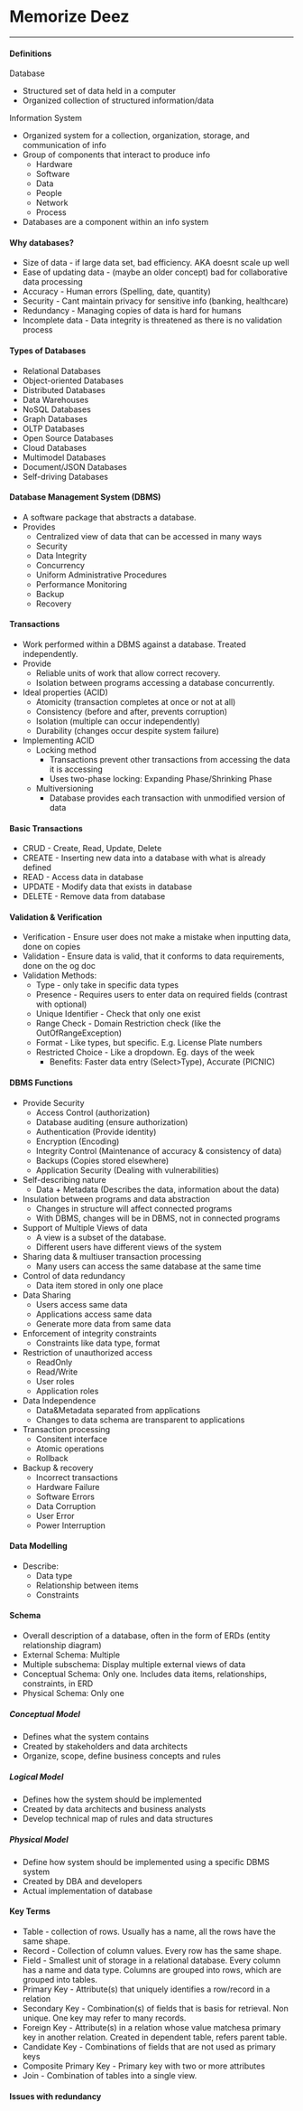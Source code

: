# Memorize Deez
---
#### Definitions
Database
- Structured set of data held in a computer
- Organized collection of structured information/data

Information System
- Organized system for a collection, organization, storage, and communication of info
- Group of components that interact to produce info
	- Hardware
	- Software
	- Data
	- People
	- Network
	- Process
- Databases are a component within an info system

#### Why databases?
- Size of data - if large data set, bad efficiency. AKA doesnt scale up well
- Ease of updating data - (maybe an older concept) bad for collaborative data processing
- Accuracy - Human errors (Spelling, date, quantity)
- Security - Cant maintain privacy for sensitive info (banking, healthcare)
- Redundancy - Managing copies of data is hard for humans
- Incomplete data - Data integrity is threatened as there is no validation process

#### Types of Databases
- Relational Databases
- Object-oriented Databases
- Distributed Databases
- Data Warehouses
- NoSQL Databases
- Graph Databases
- OLTP Databases
- Open Source Databases
- Cloud Databases
- Multimodel Databases
- Document/JSON Databases
- Self-driving Databases

#### Database Management System (DBMS)
- A software package that abstracts a database.
- Provides
	- Centralized view of data that can be accessed in many ways
	- Security
	- Data Integrity
	- Concurrency
	- Uniform Administrative Procedures
	- Performance Monitoring
	- Backup
	- Recovery
#### Transactions
- Work performed within a DBMS against a database. Treated independently.
- Provide
	- Reliable units of work that allow correct recovery.
	- Isolation between programs accessing a database concurrently.
- Ideal properties (ACID)
	- Atomicity (transaction completes at once or not at all)
	- Consistency (before and after, prevents corruption)
	- Isolation (multiple can occur independently)
	- Durability (changes occur despite system failure)
- Implementing ACID
	- Locking method
		- Transactions prevent other transactions from accessing the data it is accessing
		- Uses two-phase locking: Expanding Phase/Shrinking Phase
	- Multiversioning
		- Database provides each transaction with unmodified version of data
#### Basic Transactions
- CRUD - Create, Read, Update, Delete
- CREATE - Inserting new data into a database with what is already defined
- READ - Access data in database
- UPDATE - Modify data that exists in database
- DELETE - Remove data from database
#### Validation & Verification
- Verification - Ensure user does not make a mistake when inputting data, done on copies
- Validation - Ensure data is valid, that it conforms to data requirements, done on the og doc
- Validation Methods:
	- Type - only take in specific data types
	- Presence - Requires users to enter data on required fields (contrast with optional)
	- Unique Identifier - Check that only one exist
	- Range Check - Domain Restriction check (like the OutOfRangeException)
	- Format - Like types, but specific. E.g. License Plate numbers
	- Restricted Choice - Like a dropdown. Eg. days of the week
		- Benefits: Faster data entry (Select>Type), Accurate (PICNIC)
#### DBMS Functions
- Provide Security
	- Access Control (authorization)
	- Database auditing (ensure authorization)
	- Authentication (Provide identity)
	- Encryption (Encoding)
	- Integrity Control (Maintenance of accuracy & consistency of data)
	- Backups (Copies stored elsewhere)
	- Application Security (Dealing with vulnerabilities)
- Self-describing nature
	- Data + Metadata (Describes the data, information about the data)
- Insulation between programs and data abstraction
	- Changes in structure will affect connected programs
	- With DBMS, changes will be in DBMS, not in connected programs
- Support of Multiple Views of data
	- A view is a subset of the database.
	- Different users have different views of the system
- Sharing data & multiuser transaction processing
	- Many users can access the same database at the same time
- Control of data redundancy
	- Data item stored in only one place
- Data Sharing
	- Users access same data
	- Applications access same data
	- Generate more data from same data
- Enforcement of integrity constraints
	- Constraints like data type, format
- Restriction of unauthorized access
	- ReadOnly
	- Read/Write
	- User roles
	- Application roles
- Data Independence
	- Data&Metadata separated from applications
	- Changes to data schema are transparent to applications
- Transaction processing
	- Consitent interface
	- Atomic operations
	- Rollback
- Backup & recovery
	- Incorrect transactions
	- Hardware Failure
	- Software Errors
	- Data Corruption
	- User Error
	- Power Interruption

#### Data Modelling
- Describe:
	- Data type
	- Relationship between items
	- Constraints

#### Schema
- Overall description of a database, often in the form of ERDs (entity relationship diagram)
- External Schema: Multiple
- Multiple subschema: Display multiple external views of data
- Conceptual Schema: Only one. Includes data items, relationships, constraints, in ERD
- Physical Schema: Only one
##### Conceptual Model
- Defines what the system contains
- Created by stakeholders and data architects
- Organize, scope, define business concepts and rules
##### Logical Model
- Defines how the system should be implemented
- Created by data architects and business analysts
- Develop technical map of rules and data structures
##### Physical Model
- Define how system should be implemented using a specific DBMS system
- Created by DBA and developers
- Actual implementation of database

#### Key Terms
- Table - collection of rows. Usually has a name, all the rows have the same shape.
- Record - Collection of column values. Every row has the same shape.
- Field - Smallest unit of storage in a relational database. Every column has a name and data type. Columns are grouped into rows, which are grouped into tables.
- Primary Key - Attribute(s) that uniquely identifies a row/record in a relation
- Secondary Key - Combination(s) of fields that is basis for retrieval. Non unique. One key may refer to many records.
- Foreign Key - Attribute(s) in a relation whose value matchesa primary key in another relation. Created in dependent table, refers parent table.
- Candidate Key - Combinations of fields that are not used as primary keys
- Composite Primary Key - Primary key with two or more attributes
- Join - Combination of tables into a single view.

#### Issues with redundancy
